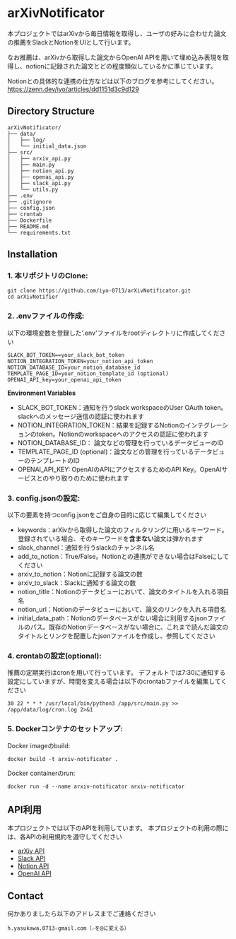 # arXivNotificator

本プロジェクトではarXivから毎日情報を取得し、ユーザの好みに合わせた論文の推薦をSlackとNotionをUIとして行います。

なお推薦は、arXivから取得した論文からOpenAI APIを用いて埋め込み表現を取得し、notionに記録された論文とどの程度類似しているかに準じています。

Notionとの具体的な連携の仕方などは以下のブログを参考にしてください。
https://zenn.dev/iyo/articles/dd1151d3c9d129

## Directory Structure
```
arXivNotificator/
├── data/
│   ├── log/
│   └── initial_data.json
├── src/
│   ├── arxiv_api.py
│   ├── main.py
│   ├── notion_api.py
│   ├── openai_api.py
│   ├── slack_api.py
│   └── utils.py
├── .env
├── .gitignore
├── config.json
├── crontab
├── Dockerfile
├── README.md
└── requirements.txt
```

## Installation
### 1. **本リポジトリのClone:**

    git clone https://github.com/iyo-0713/arXivNotificator.git
    cd arXivNotifier

### 2. **.envファイルの作成:**
以下の環境変数を登録した'.env'ファイルをrootディレクトリに作成してください

    SLACK_BOT_TOKEN==your_slack_bot_token
    NOTION_INTEGRATION_TOKEN=your_notion_api_token
    NOTION_DATABASE_ID=your_notion_database_id
    TEMPLATE_PAGE_ID=your_notion_template_id (optional)
    OPENAI_API_key=your_openai_api_token

**Environment Variables**

- SLACK_BOT_TOKEN：通知を行うslack workspaceのUser OAuth token。slackへのメッセージ送信の認証に使われます
- NOTION_INTEGRATION_TOKEN：結果を記録するNotionのインテグレーションのtoken。Notionのworkspaceへのアクセスの認証に使われます
- NOTION_DATABASE_ID： 論文などの管理を行っているデータビューのID
- TEMPLATE_PAGE_ID (optional)：論文などの管理を行っているデータビューのテンプレートのID
- OPENAI_API_KEY: OpenAIのAPIにアクセスするためのAPI Key。OpenAIサービスとのやり取りのために使われます


### 3. **config.jsonの設定:**

以下の要素を持つconfig.jsonをご自身の目的に応じて編集してください
- keywords：arXivから取得した論文のフィルタリングに用いるキーワード。登録されている場合、そのキーワードを**含まない**論文は弾かれます
- slack_channel：通知を行うslackのチャンネル名
- add_to_notion：True/False。Notionとの連携ができない場合はFalseにしてください
- arxiv_to_notion：Notionに記録する論文の数
- arxiv_to_slack：Slackに通知する論文の数
- notion_title：Notionのデータビューにおいて、論文のタイトルを入れる項目名
- notion_url：Notionのデータビューにおいて、論文のリンクを入れる項目名
- initial_data_path：Notionのデータベースがない場合に利用するjsonファイルのパス。既存のNotionデータベースがない場合に、これまで読んだ論文のタイトルとリンクを配置したjsonファイルを作成し、参照してください

### 4. **crontabの設定(optional):**

推薦の定期実行はcronを用いて行っています。
デフォルトでは7:30に通知する設定にしていますが、時間を変える場合は以下のcrontabファイルを編集してください

    30 22 * * * /usr/local/bin/python3 /app/src/main.py >> /app/data/log/cron.log 2>&1


### 5. **Dockerコンテナのセットアップ:**

Docker imageのbuild:

    docker build -t arxiv-notificator .

Docker containerのrun:

    docker run -d --name arxiv-notificator arxiv-notificator

## API利用

本プロジェクトでは以下のAPIを利用しています。
本プロジェクトの利用の際には、各APIの利用規約を遵守してください

- [arXiv API](https://info.arxiv.org/help/api/index.html)
- [Slack API](https://api.slack.com/lang/ja-jp)
- [Notion API](https://developers.notion.com/)
- [OpenAI API](https://openai.com/index/openai-api/)

## Contact

何かありましたら以下のアドレスまでご連絡ください

    h.yasukawa.0713☆gmail.com（☆を@に変える）

